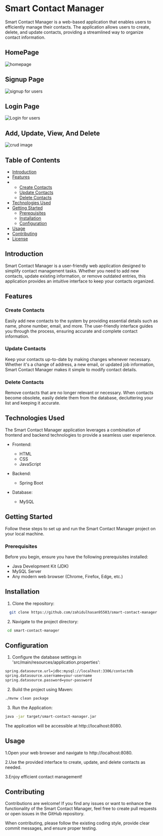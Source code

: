 # Smart Contact Manager

Smart Contact Manager is a web-based application that enables users to efficiently manage their contacts. The application allows users to create, delete, and update contacts, providing a streamlined way to organize contact information.

## HomePage
![homepage](https://github.com/zahidulhasan95503/smart-contact-manager/assets/102205229/29a09cbe-5d14-43df-91d2-d5926def2043)
## Signup Page
![signup for users](https://github.com/zahidulhasan95503/smart-contact-manager/assets/102205229/b17589f9-8db3-4a5c-ace2-018f3213b210)
## Login Page
![Login for users](https://github.com/zahidulhasan95503/smart-contact-manager/assets/102205229/8560f853-d7e0-4ba6-9813-04d72df3a736)

## Add, Update, View, And Delete
![crud image](https://github.com/zahidulhasan95503/smart-contact-manager/assets/102205229/39271d57-1cc4-4ded-8fca-ac4ad232b494)


## Table of Contents

- [Introduction](#introduction)
- [Features](#features)
- - [Create Contacts](#create-contacts)
  - [Update Contacts](#update-contacts)
  - [Delete Contacts](#delete-contacts)
- [Technologies Used](#technologies-used)
- [Getting Started](#getting-started)
  - [Prerequisites](#prerequisites)
  - [Installation](#installation)
  - [Configuration](#configuration)
- [Usage](#usage)
- [Contributing](#contributing)
- [License](#license)

## Introduction

Smart Contact Manager is a user-friendly web application designed to simplify contact management tasks. Whether you need to add new contacts, update existing information, or remove outdated entries, this application provides an intuitive interface to keep your contacts organized.

## Features

### Create Contacts

Easily add new contacts to the system by providing essential details such as name, phone number, email, and more. The user-friendly interface guides you through the process, ensuring accurate and complete contact information.

### Update Contacts

Keep your contacts up-to-date by making changes whenever necessary. Whether it's a change of address, a new email, or updated job information, Smart Contact Manager makes it simple to modify contact details.

### Delete Contacts

Remove contacts that are no longer relevant or necessary. When contacts become obsolete, easily delete them from the database, decluttering your list and keeping it accurate.

## Technologies Used

The Smart Contact Manager application leverages a combination of frontend and backend technologies to provide a seamless user experience.

- Frontend:
  - HTML
  - CSS
  - JavaScript

- Backend:
  - Spring Boot

- Database:
  - MySQL

## Getting Started

Follow these steps to set up and run the Smart Contact Manager project on your local machine.

### Prerequisites

Before you begin, ensure you have the following prerequisites installed:

- Java Development Kit (JDK)
- MySQL Server
- Any modern web browser (Chrome, Firefox, Edge, etc.)


## Installation

1. Clone the repository:

```bash
  git clone https://github.com/zahidulhasan95503/smart-contact-manager.git
```
2. Navigate to the project directory:    

```bash
 cd smart-contact-manager
```
## Configuration

1. Configure the database settings in 'src/main/resources/application.properties':

```bash
spring.datasource.url=jdbc:mysql://localhost:3306/contactdb
spring.datasource.username=your-username
spring.datasource.password=your-password
```

2. Build the project using Maven:

```bash
./mvnw clean package
```

3. Run the Application:

```bash
java -jar target/smart-contact-manager.jar
```
The application will be accessible at http://localhost:8080.


## Usage

1.Open your web browser and navigate to http://localhost:8080.

2.Use the provided interface to create, update, and delete contacts as needed.

3.Enjoy efficient contact management!


## Contributing

Contributions are welcome! If you find any issues or want to enhance the functionality of the Smart Contact Manager, feel free to create pull requests or open issues in the GitHub repository.

When contributing, please follow the existing coding style, provide clear commit messages, and ensure proper testing.

